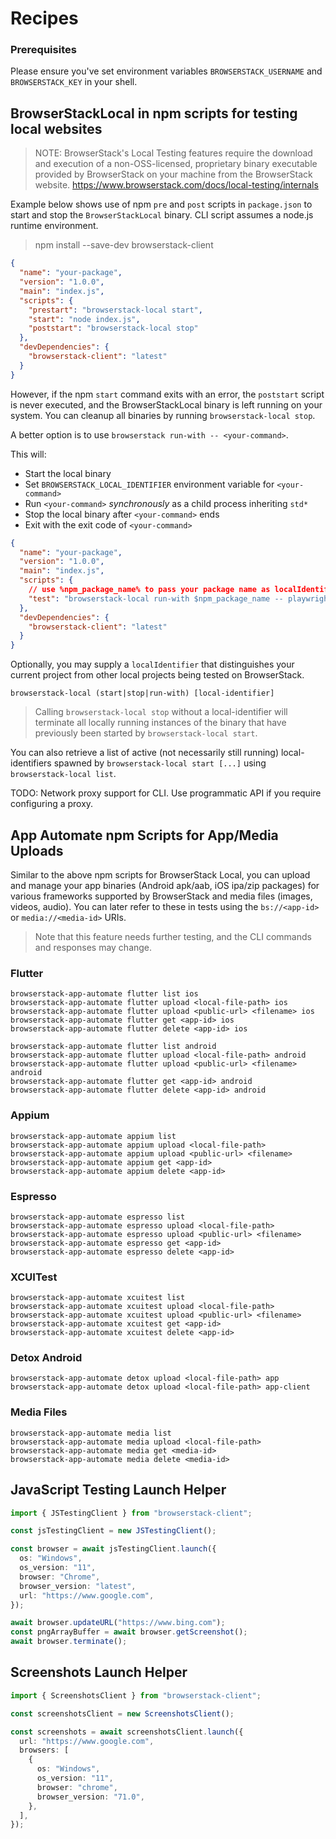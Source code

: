 # Recipes

### Prerequisites
Please ensure you've set environment variables `BROWSERSTACK_USERNAME` and `BROWSERSTACK_KEY` in your shell.

## BrowserStackLocal in npm scripts for testing local websites

> NOTE: BrowserStack's Local Testing features require the download and execution of a non-OSS-licensed, proprietary binary executable provided by BrowserStack on your machine from the BrowserStack website. https://www.browserstack.com/docs/local-testing/internals

Example below shows use of npm `pre` and `post` scripts in `package.json` to start and stop the `BrowserStackLocal` binary. CLI script assumes a node.js runtime environment.

> npm install --save-dev browserstack-client

```json
{
  "name": "your-package",
  "version": "1.0.0",
  "main": "index.js",
  "scripts": {
    "prestart": "browserstack-local start",
    "start": "node index.js",
    "poststart": "browserstack-local stop"
  },
  "devDependencies": {
    "browserstack-client": "latest"
  }
}

```

However, if the npm `start` command exits with an error, the `poststart` script is never executed, and the BrowserStackLocal binary is left running on your system. You can cleanup all binaries by running `browserstack-local stop`.

A better option is to use `browserstack run-with -- <your-command>`.

This will:
- Start the local binary
- Set `BROWSERSTACK_LOCAL_IDENTIFIER` environment variable for `<your-command>`
- Run `<your-command>` _synchronously_ as a child process inheriting `std*`
- Stop the local binary after `<your-command>` ends
- Exit with the exit code of `<your-command>`

```json
{
  "name": "your-package",
  "version": "1.0.0",
  "main": "index.js",
  "scripts": {
    // use %npm_package_name% to pass your package name as localIdentifier on Windows
    "test": "browserstack-local run-with $npm_package_name -- playwright test",
  },
  "devDependencies": {
    "browserstack-client": "latest"
  }
}

```

Optionally, you may supply a `localIdentifier` that distinguishes your current project from other local projects being tested on BrowserStack.

`browserstack-local (start|stop|run-with) [local-identifier]`

> Calling `browserstack-local stop` without a local-identifier will terminate all locally running instances of the binary that have previously been started by `browserstack-local start`.

You can also retrieve a list of active (not necessarily still running) local-identifiers spawned by `browserstack-local start [...]` using `browserstack-local list`.

TODO: Network proxy support for CLI. Use programmatic API if you require configuring a proxy.


## App Automate npm Scripts for App/Media Uploads

Similar to the above npm scripts for BrowserStack Local, you can upload and manage your app binaries (Android apk/aab, iOS ipa/zip packages) for various frameworks supported by BrowserStack and media files (images, videos, audio). You can later refer to these in tests using the `bs://<app-id>` or `media://<media-id>` URIs.

> Note that this feature needs further testing, and the CLI commands and responses may change.


### Flutter

```
browserstack-app-automate flutter list ios
browserstack-app-automate flutter upload <local-file-path> ios
browserstack-app-automate flutter upload <public-url> <filename> ios
browserstack-app-automate flutter get <app-id> ios
browserstack-app-automate flutter delete <app-id> ios

browserstack-app-automate flutter list android
browserstack-app-automate flutter upload <local-file-path> android
browserstack-app-automate flutter upload <public-url> <filename> android
browserstack-app-automate flutter get <app-id> android
browserstack-app-automate flutter delete <app-id> android
```


### Appium

```
browserstack-app-automate appium list
browserstack-app-automate appium upload <local-file-path>
browserstack-app-automate appium upload <public-url> <filename>
browserstack-app-automate appium get <app-id>
browserstack-app-automate appium delete <app-id>
```


### Espresso

```
browserstack-app-automate espresso list
browserstack-app-automate espresso upload <local-file-path>
browserstack-app-automate espresso upload <public-url> <filename>
browserstack-app-automate espresso get <app-id>
browserstack-app-automate espresso delete <app-id>
```


### XCUITest

```
browserstack-app-automate xcuitest list
browserstack-app-automate xcuitest upload <local-file-path>
browserstack-app-automate xcuitest upload <public-url> <filename>
browserstack-app-automate xcuitest get <app-id>
browserstack-app-automate xcuitest delete <app-id>
```


### Detox Android

```
browserstack-app-automate detox upload <local-file-path> app
browserstack-app-automate detox upload <local-file-path> app-client
```

### Media Files

```
browserstack-app-automate media list
browserstack-app-automate media upload <local-file-path>
browserstack-app-automate media get <media-id>
browserstack-app-automate media delete <media-id>
```


## JavaScript Testing Launch Helper

```ts
import { JSTestingClient } from "browserstack-client";

const jsTestingClient = new JSTestingClient();

const browser = await jsTestingClient.launch({
  os: "Windows",
  os_version: "11",
  browser: "Chrome",
  browser_version: "latest",
  url: "https://www.google.com",
});

await browser.updateURL("https://www.bing.com");
const pngArrayBuffer = await browser.getScreenshot();
await browser.terminate();
```


## Screenshots Launch Helper

```ts
import { ScreenshotsClient } from "browserstack-client";

const screenshotsClient = new ScreenshotsClient();

const screenshots = await screenshotsClient.launch({
  url: "https://www.google.com",
  browsers: [
    {
      os: "Windows",
      os_version: "11",
      browser: "chrome",
      browser_version: "71.0",
    },
  ],
});
```